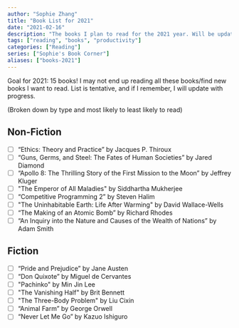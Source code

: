 ```yaml
---
author: "Sophie Zhang"
title: "Book List for 2021"
date: "2021-02-16"
description: "The books I plan to read for the 2021 year. Will be updated with progress and hopefully book reviews."
tags: ["reading", "books", "productivity"]
categories: ["Reading"]
series: ["Sophie's Book Corner"]
aliases: ["books-2021"]
---
```


Goal for 2021: 15 books! I may not end up reading all these books/find new books I want to read. List is tentative, and if I remember, I will update with progress.

(Broken down by type and most likely to least likely to read)

## Non-Fiction
- [ ] “Ethics: Theory and Practice” by Jacques P. Thiroux
- [ ] “Guns, Germs, and Steel: The Fates of Human Societies” by Jared Diamond
- [ ] “Apollo 8: The Thrilling Story of the First Mission to the Moon” by Jeffrey Kluger
- [ ] "The Emperor of All Maladies" by Siddhartha Mukherjee
- [ ] “Competitive Programming 2” by Steven Halim
- [ ] "The Uninhabitable Earth: Life After Warming" by David Wallace-Wells
- [ ] “The Making of an Atomic Bomb” by Richard Rhodes
- [ ] “An Inquiry into the Nature and Causes of the Wealth of Nations” by Adam Smith

## Fiction
- [ ] “Pride and Prejudice” by Jane Austen
- [ ] “Don Quixote” by Miguel de Cervantes
- [ ] "Pachinko" by Min Jin Lee 
- [ ] "The Vanishing Half" by Brit Bennett
- [ ] "The Three-Body Problem" by Liu Cixin
- [ ] “Animal Farm” by George Orwell
- [ ] “Never Let Me Go” by Kazuo Ishiguro

